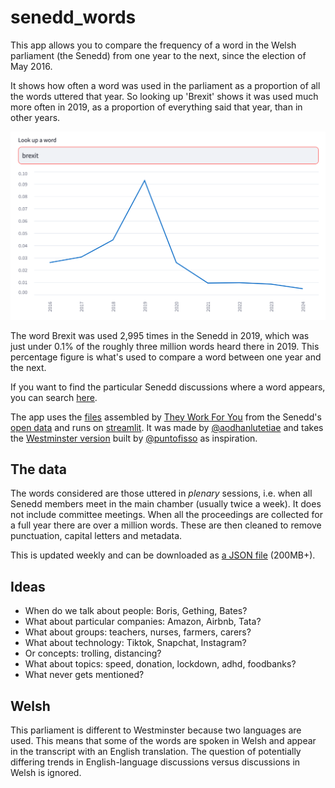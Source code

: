 # senedd_words

This app allows you to compare the frequency of a word in the Welsh parliament (the Senedd) from one year to the next, since the election of May 2016. 

It shows how often a word was used in the parliament as a proportion of all the words uttered that year. So looking up 'Brexit' shows it was used much more often in 2019, as a proportion of everything said that year, than in other years.

![picture](brexit_search.png)

The word Brexit was used 2,995 times in the Senedd in 2019, which was just under 0.1% of the roughly three million words heard there in 2019. This percentage figure is what's used to compare a word between one year and the next.

If you want to find the particular Senedd discussions where a word appears, you can search [here](https://www.theyworkforyou.com/senedd/).

The app uses the [files](https://www.theyworkforyou.com/pwdata/scrapedxml/senedd/en/) assembled by [They Work For You](https://www.theyworkforyou.com/) from the Senedd's [open data](https://senedd.wales/help/open-data/) and runs on [streamlit](https://streamlit.io/). It was made by [@aodhanlutetiae](https://x.com/aodhanlutetiae) and takes the [Westminster version](https://parli-n-grams.puntofisso.net/) built by [@puntofisso](https://puntofisso.net/) as inspiration.

## The data

The words considered are those uttered in *plenary* sessions, i.e. when all Senedd members meet in the main chamber (usually twice a week). It does not include committee meetings. When all the proceedings are collected for a full year there are over a million words. These are then cleaned to remove punctuation, capital letters and metadata.

This is updated weekly and can be downloaded as [a JSON file](https://seneddbucket.s3.amazonaws.com/year_WL.json) (200MB+).

## Ideas

- When do we talk about people: Boris, Gething, Bates?
- What about particular companies: Amazon, Airbnb, Tata?
- What about groups: teachers, nurses, farmers, carers?
- What about technology: Tiktok, Snapchat, Instagram? 
- Or concepts: trolling, distancing?
- What about topics: speed, donation, lockdown, adhd, foodbanks?
- What never gets mentioned?

## Welsh

This parliament is different to Westminster because two languages are used. This means that some of the words are spoken in Welsh and appear in the transcript with an English translation. The question of potentially differing trends in English-language discussions versus discussions in Welsh is ignored.

